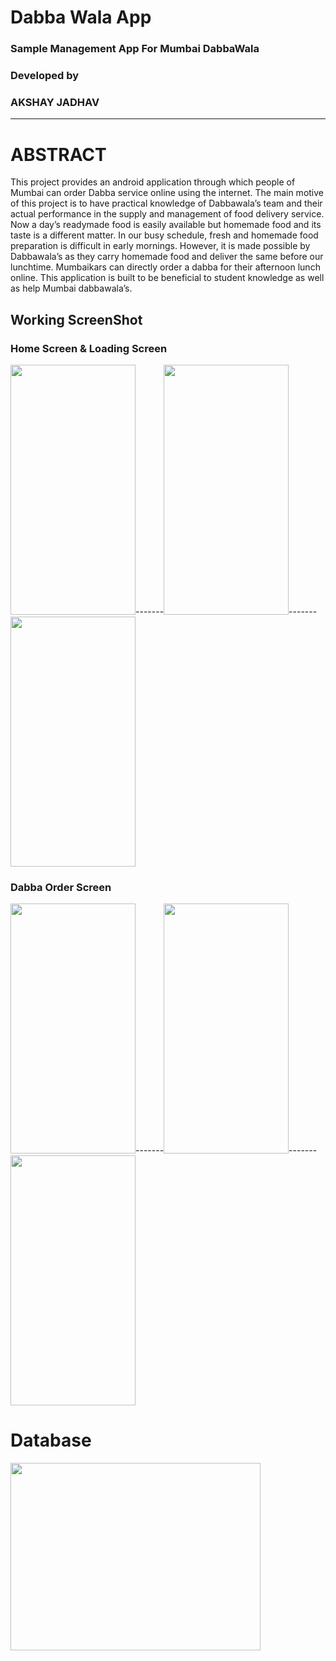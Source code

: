 # Dabba Wala App

### Sample Management App For Mumbai DabbaWala
 
### Developed by 
### AKSHAY JADHAV 
                                       
----------------------------------------------------------------------------------------------------------------------------------

# ABSTRACT 
This project provides an android application through which people of Mumbai can order Dabba service online using the internet. The main motive of this project is to have practical knowledge of Dabbawala’s team and their actual performance in the supply and management of food delivery service. Now a day’s readymade food is easily available but homemade food and its taste is a different matter. In our busy schedule, fresh and homemade food preparation is difficult in early mornings. However, it is made possible by Dabbawala’s as they carry homemade food and deliver the same before our lunchtime. Mumbaikars can directly order a dabba for their afternoon lunch online. This application is built to be beneficial to student knowledge as well as help Mumbai dabbawala’s.


## Working ScreenShot

### Home Screen & Loading Screen
<img src="https://i.ibb.co/sbThndF/homegif.gif" height="400" width="200">-------<img src="https://i.ibb.co/6Bvznmg/homepage.jpg" height="400" width="200">-------<img src="https://i.ibb.co/dLqQV02/Homepage5.png" height="400" width="200">

### Dabba Order Screen
<img src="https://i.ibb.co/jvKWtf6/Order2.jpg" height="400" width="200">-------<img src="https://i.ibb.co/hsH5gtT/Order1.jpg" height="400" width="200">-------<img src="https://i.ibb.co/djd849j/Order3.jpg" height="400" width="200">


# Database 

<img src="https://cdn-media-1.freecodecamp.org/images/0*CPTNvq87xG-sUGdx.png" height="300" width="400">

